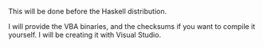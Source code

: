 This will be done before the Haskell distribution.

I will provide the VBA binaries, and the checksums if you want to compile it yourself. I will be creating it with Visual Studio.
